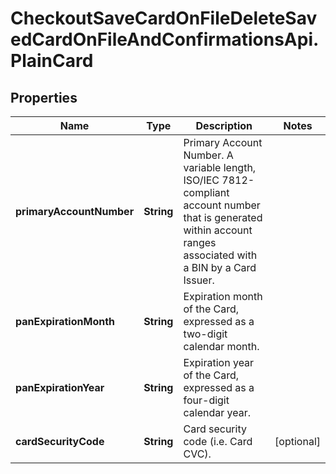 # CheckoutSaveCardOnFileDeleteSavedCardOnFileAndConfirmationsApi.PlainCard

## Properties

Name | Type | Description | Notes
------------ | ------------- | ------------- | -------------
**primaryAccountNumber** | **String** | Primary Account Number. A variable length, ISO/IEC 7812-compliant account number that is generated within account ranges associated with a BIN by a Card Issuer. | 
**panExpirationMonth** | **String** | Expiration month of the Card, expressed as a two-digit calendar month. | 
**panExpirationYear** | **String** | Expiration year of the Card, expressed as a four-digit calendar year. | 
**cardSecurityCode** | **String** | Card security code (i.e. Card CVC). | [optional] 


